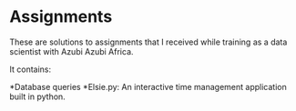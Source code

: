 # Assignments
These are solutions to assignments that I received while training as a data scientist with Azubi Azubi Africa. 

It contains:

*Database queries
*Elsie.py: An interactive time management application built in python.
